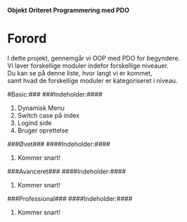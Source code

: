 **Objekt Oriteret Programmering med PDO**

# Forord #
I dette projekt, gennemgår vi OOP med PDO for begyndere. <br>
Vi laver forskellige moduler indefor forskellige niveauer.<br>
Du kan se på denne liste, hvor langt vi er kommet,<br>
samt hvad de forskellige moduler er kategoriseret i niveau.

#Basic:###
###Indeholder:####
1) Dynamisk Menu
2) Switch case på index
3) Logind side
4) Bruger oprettelse

###Øvet###
####Indeholder:####
1) Kommer snart!


###Avanceret###
####Indeholder:####
1) Kommer snart!


###Professional###
####Indeholder:####
1) Kommer snart! 